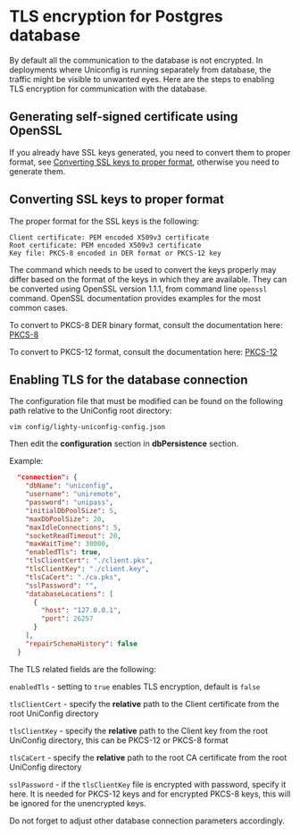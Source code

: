 # TLS encryption for Postgres database

By default all the communication to the database is not encrypted.
In deployments where Uniconfig is running separately from database, the traffic might be visible to unwanted eyes. Here are the steps to enabling TLS encryption for communication with the database.

## Generating self-signed certificate using OpenSSL

If you already have SSL keys generated, you need to convert them to proper format,
see [Converting SSL keys to proper format](#Converting-SSL-keys-to-proper-format), otherwise you need to generate them.


## Converting SSL keys to proper format

The proper format for the SSL keys is the following:

    Client certificate: PEM encoded X509v3 certificate
    Root certificate: PEM encoded X509v3 certificate
    Key file: PKCS-8 encoded in DER format or PKCS-12 key

The command which needs to be used to convert the keys properly may differ based on the format of the keys in which they are available. They can be converted using OpenSSL version 1.1.1, from command line ```openssl``` command. OpenSSL documentation provides examples for the most common cases. 

To convert to PKCS-8 DER binary format, consult the documentation here: [PKCS-8](https://www.openssl.org/docs/man1.1.1/man1/openssl-pkcs8.html)

To convert to PKCS-12 format, consult the documentation here: [PKCS-12](https://www.openssl.org/docs/man1.1.1/man1/openssl-pkcs12.html)

## Enabling TLS for the database connection

The configuration file that must be modified can
be found on the following path relative to the UniConfig root directory:

```
vim config/lighty-uniconfig-config.json
```

Then edit the **configuration** section in **dbPersistence** section.

Example:

```json
  "connection": {
    "dbName": "uniconfig",
    "username": "uniremote",
    "password": "unipass",
    "initialDbPoolSize": 5,
    "maxDbPoolSize": 20,
    "maxIdleConnections": 5,
    "socketReadTimeout": 20,
    "maxWaitTime": 30000,
    "enabledTls": true,
    "tlsClientCert": "./client.pks",
    "tlsClientKey": "./client.key",
    "tlsCaCert": "./ca.pks",
    "sslPassword": "",
    "databaseLocations": [
      {
        "host": "127.0.0.1",
        "port": 26257
      }
    ],
    "repairSchemaHistory": false
  }
```

The TLS related fields are the following:

`enabledTls` - setting to `true` enables TLS encryption, default is `false`

`tlsClientCert` - specify the **relative** path to the Client certificate from the root UniConfig directory

`tlsClientKey` - specify the **relative** path to the Client key from the root UniConfig directory, this can be PKCS-12 or PKCS-8 format

`tlsCaCert` - specify the **relative** path to the root CA certificate from the root UniConfig directory

`sslPassword` - if the `tlsClientKey` file is encrypted with password, specify it here. It is needed for PKCS-12 keys and for encrypted PKCS-8 keys, this will be ignored for the unencrypted keys.

Do not forget to adjust other database connection parameters accordingly.